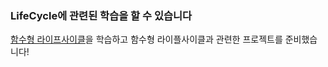 ### LifeCycle에 관련된 학습을 할 수 있습니다

[함수형 라이프사이클](https://guiyomi.tistory.com/21)을 학습하고 함수형 라이플사이클과 관련한 프로젝트를 준비했습니다!